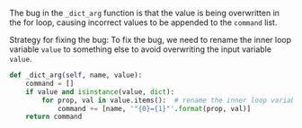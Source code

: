 The bug in the `_dict_arg` function is that the value is being overwritten in the for loop, causing incorrect values to be appended to the `command` list. 

Strategy for fixing the bug:
To fix the bug, we need to rename the inner loop variable `value` to something else to avoid overwriting the input variable `value`.

```python
def _dict_arg(self, name, value):
    command = []
    if value and isinstance(value, dict):
        for prop, val in value.items():  # rename the inner loop variable from value to val
            command += [name, '"{0}={1}"'.format(prop, val)]
    return command
```